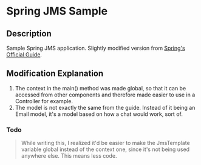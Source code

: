 # Spring JMS Sample

## Description 
Sample Spring JMS application. Slightly modified version from [Spring's Official Guide](https://spring.io/guides/gs/messaging-jms/).

## Modification Explanation
1. The context in the main() method was made global, so that it can be accessed from other components and therefore made easier to use 
in a Controller for example.
2. The model is not exactly the same from the guide. Instead of it being an Email model, it's a model based on how a chat would work, 
sort of.

### Todo
> While writing this, I realized it'd be easier to make the JmsTemplate variable global instead of the context one, 
since it's not being used anywhere else. This means less code.
